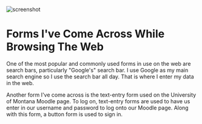 ![screenshot](./images/screenshot.png)

<h1>
Forms I've Come Across While Browsing The Web
</h1>
  <p>
One of the most popular and commonly used forms in use on the web are search bars, particularly "Google's" search bar. I use Google as my main search engine so I use the search bar all day. That is where I enter my data in the web.
  </p>

Another form I've come across is the text-entry form used on the University of Montana Moodle page. To log on, text-entry forms are used to have us enter in our username and password to log onto our Moodle page. Along with this form, a button form is used to sign in. 

